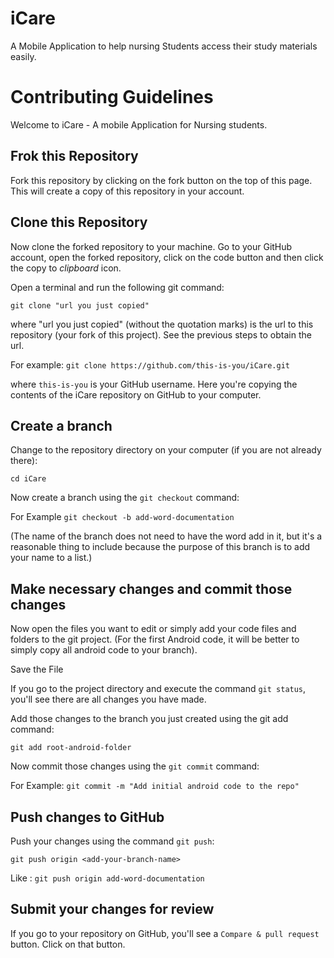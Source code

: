 # iCare
A Mobile Application to help nursing Students access their study materials easily.



# Contributing Guidelines

Welcome to iCare - A mobile Application for Nursing students.

## Frok this Repository
Fork this repository by clicking on the fork button on the top of this page. This will create a copy of this repository in your account.

## Clone this Repository
Now clone the forked repository to your machine. Go to your GitHub account, open the forked repository, click on the code button and then click the copy to *clipboard* icon.

Open a terminal and run the following git command:

``` git clone "url you just copied" ```

where "url you just copied" (without the quotation marks) is the url to this repository (your fork of this project). See the previous steps to obtain the url.

For example:
```git clone https://github.com/this-is-you/iCare.git```

where ```this-is-you``` is your GitHub username. Here you're copying the contents of the iCare repository on GitHub to your computer.

## Create a branch
Change to the repository directory on your computer (if you are not already there):

```cd iCare```

Now create a branch using the ```git checkout``` command:

For Example ```git checkout -b add-word-documentation```

(The name of the branch does not need to have the word add in it, but it's a reasonable thing to include because the purpose of this branch is to add your name to a list.)

## Make necessary changes and commit those changes

Now open the files you want to edit or simply add your code files and folders to the git project.
(For the first Android code, it will be better to simply copy all android code to your branch).

Save the File

If you go to the project directory and execute the command ```git status```, you'll see there are all changes you have made.

Add those changes to the branch you just created using the git add command:

```git add root-android-folder```

Now commit those changes using the ```git commit``` command:

For Example: ```git commit -m "Add initial android code to the repo"```

## Push changes to GitHub

Push your changes using the command ```git push```:

```git push origin <add-your-branch-name>```

Like : ```git push origin add-word-documentation```

## Submit your changes for review

If you go to your repository on GitHub, you'll see a ```Compare & pull request``` button. Click on that button.
